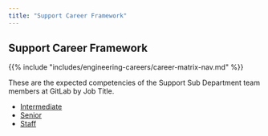```yaml
---
title: "Support Career Framework"
---
```


## Support Career Framework

{{% include "includes/engineering-careers/career-matrix-nav.md" %}}

These are the expected competencies of the Support Sub Department team members at GitLab by Job Title.
 
- [Intermediate](/handbook/engineering/careers/matrix/support/intermediate/)
- [Senior](/handbook/engineering/careers/matrix/support/senior/)
- [Staff](/handbook/engineering/careers/matrix/support/staff/)
